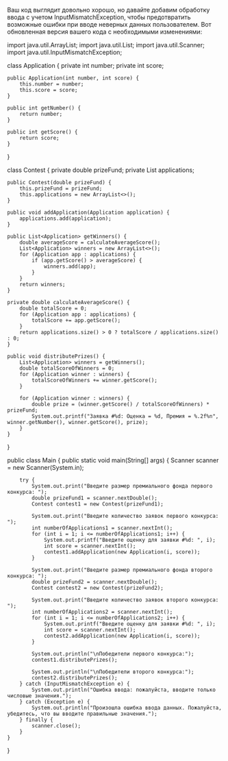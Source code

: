 Ваш код выглядит довольно хорошо, но давайте добавим обработку ввода с учетом InputMismatchException, чтобы предотвратить возможные ошибки при вводе неверных данных пользователем. Вот обновленная версия вашего кода с необходимыми изменениями:

import java.util.ArrayList;
import java.util.List;
import java.util.Scanner;
import java.util.InputMismatchException;

class Application {
    private int number;
    private int score;

    public Application(int number, int score) {
        this.number = number;
        this.score = score;
    }

    public int getNumber() {
        return number;
    }

    public int getScore() {
        return score;
    }
}

class Contest {
    private double prizeFund;
    private List<Application> applications;

    public Contest(double prizeFund) {
        this.prizeFund = prizeFund;
        this.applications = new ArrayList<>();
    }

    public void addApplication(Application application) {
        applications.add(application);
    }

    public List<Application> getWinners() {
        double averageScore = calculateAverageScore();
        List<Application> winners = new ArrayList<>();
        for (Application app : applications) {
            if (app.getScore() > averageScore) {
                winners.add(app);
            }
        }
        return winners;
    }

    private double calculateAverageScore() {
        double totalScore = 0;
        for (Application app : applications) {
            totalScore += app.getScore();
        }
        return applications.size() > 0 ? totalScore / applications.size() : 0;
    }

    public void distributePrizes() {
        List<Application> winners = getWinners();
        double totalScoreOfWinners = 0;
        for (Application winner : winners) {
            totalScoreOfWinners += winner.getScore();
        }

        for (Application winner : winners) {
            double prize = (winner.getScore() / totalScoreOfWinners) * prizeFund;
            System.out.printf("Заявка #%d: Оценка = %d, Премия = %.2f%n", winner.getNumber(), winner.getScore(), prize);
        }
    }
}

public class Main {
    public static void main(String[] args) {
        Scanner scanner = new Scanner(System.in);

        try {
            System.out.print("Введите размер премиального фонда первого конкурса: ");
            double prizeFund1 = scanner.nextDouble();
            Contest contest1 = new Contest(prizeFund1);

            System.out.print("Введите количество заявок первого конкурса: ");
            int numberOfApplications1 = scanner.nextInt();
            for (int i = 1; i <= numberOfApplications1; i++) {
                System.out.printf("Введите оценку для заявки #%d: ", i);
                int score = scanner.nextInt();
                contest1.addApplication(new Application(i, score));
            }

            System.out.print("Введите размер премиального фонда второго конкурса: ");
            double prizeFund2 = scanner.nextDouble();
            Contest contest2 = new Contest(prizeFund2);

            System.out.print("Введите количество заявок второго конкурса: ");
            int numberOfApplications2 = scanner.nextInt();
            for (int i = 1; i <= numberOfApplications2; i++) {
                System.out.printf("Введите оценку для заявки #%d: ", i);
                int score = scanner.nextInt();
                contest2.addApplication(new Application(i, score));
            }

            System.out.println("\nПобедители первого конкурса:");
            contest1.distributePrizes();

            System.out.println("\nПобедители второго конкурса:");
            contest2.distributePrizes();
        } catch (InputMismatchException e) {
            System.out.println("Ошибка ввода: пожалуйста, вводите только числовые значения.");
        } catch (Exception e) {
            System.out.println("Произошла ошибка ввода данных. Пожалуйста, убедитесь, что вы вводите правильные значения.");
        } finally {
            scanner.close();
        }
    }
}
